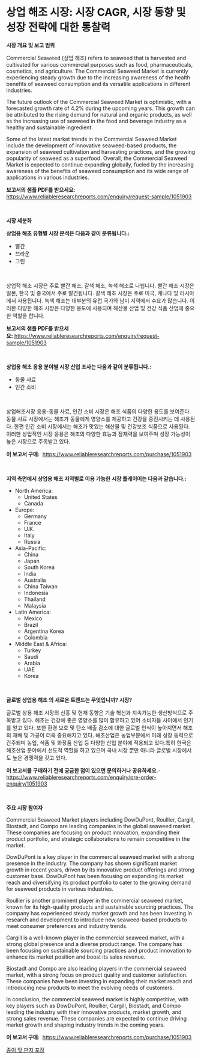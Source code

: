 <p><h1>상업 해조 시장: 시장 CAGR, 시장 동향 및 성장 전략에 대한 통찰력</h1></p><p><strong>시장 개요 및 보고 범위</strong></p>
<p><p>Commercial Seaweed (상업 해조) refers to seaweed that is harvested and cultivated for various commercial purposes such as food, pharmaceuticals, cosmetics, and agriculture. The Commercial Seaweed Market is currently experiencing steady growth due to the increasing awareness of the health benefits of seaweed consumption and its versatile applications in different industries.</p><p>The future outlook of the Commercial Seaweed Market is optimistic, with a forecasted growth rate of 4.2% during the upcoming years. This growth can be attributed to the rising demand for natural and organic products, as well as the increasing use of seaweed in the food and beverage industry as a healthy and sustainable ingredient.</p><p>Some of the latest market trends in the Commercial Seaweed Market include the development of innovative seaweed-based products, the expansion of seaweed cultivation and harvesting practices, and the growing popularity of seaweed as a superfood. Overall, the Commercial Seaweed Market is expected to continue expanding globally, fueled by the increasing awareness of the benefits of seaweed consumption and its wide range of applications in various industries.</p></p>
<p><strong>보고서의 샘플 PDF를 받으세요:</strong> <a href="https://www.reliableresearchreports.com/enquiry/request-sample/1051903">https://www.reliableresearchreports.com/enquiry/request-sample/1051903</a></p>
<p>&nbsp;</p>
<p><strong>시장 세분화</strong></p>
<p><strong>상업용 해초 유형별 시장 분석은 다음과 같이 분류됩니다.:</strong></p>
<p><ul><li>빨간</li><li>브라운</li><li>그린</li></ul></p>
<p>&nbsp;</p>
<p><p>상업적 해조 시장은 주로 빨간 해조, 갈색 해조, 녹색 해조로 나뉩니다. 빨간 해조 시장은 일본, 한국 및 중국에서 주로 발견됩니다. 갈색 해조 시장은 주로 미국, 캐나다 및 러시아에서 사용됩니다. 녹색 해조는 대부분의 유럽 국가와 남미 지역에서 수요가 많습니다. 이러한 다양한 해조 시장은 다양한 용도에 사용되며 해산물 산업 및 건강 식품 산업에 중요한 역할을 합니다.</p></p>
<p><strong>보고서의 샘플 PDF를 받으세요:</strong>&nbsp;<a href="https://www.reliableresearchreports.com/enquiry/request-sample/1051903">https://www.reliableresearchreports.com/enquiry/request-sample/1051903</a></p>
<p>&nbsp;</p>
<p><strong> 상업용 해초 응용 분야별 시장 산업 조사는 다음과 같이 분류됩니다.:</strong></p>
<p><ul><li>동물 사료</li><li>인간 소비</li></ul></p>
<p>&nbsp;</p>
<p><p>상업해조시장 응용-동물 사료, 인간 소비 시장은 해조 식품의 다양한 용도를 보여준다. 동물 사료 시장에서는 해조가 동물에게 영양소를 제공하고 건강을 증진시키는 데 사용된다. 한편 인간 소비 시장에서는 해조가 맛있는 해산물 및 건강보조 식품으로 사용된다. 이러한 상업적인 시장 응용은 해조의 다양한 효능과 잠재력을 보여주며 성장 가능성이 높은 시장으로 주목받고 있다.</p></p>
<p><strong>이 보고서 구매:</strong>&nbsp; <a href="https://www.reliableresearchreports.com/purchase/1051903">https://www.reliableresearchreports.com/purchase/1051903</a></p>
<p>&nbsp;</p>
<p><strong>지역 측면에서 상업용 해초 지역별로 이용 가능한 시장 플레이어는 다음과 같습니다.:</strong></p>
<p><ul>
    <li>
        North America:
        <ul>
            <li>United States</li>
            <li>Canada</li>
        </ul>
    </li>
    <li>
        Europe:
        <ul>
            <li>Germany</li>
            <li>France</li>
            <li>U.K.</li>
            <li>Italy</li>
            <li>Russia</li>
        </ul>
    </li>
    <li>
        Asia-Pacific:
        <ul>
            <li>China</li>
            <li>Japan</li>
            <li>South Korea</li>
            <li>India</li>
            <li>Australia</li>
            <li>China Taiwan</li>
            <li>Indonesia</li>
            <li>Thailand</li>
            <li>Malaysia</li>
        </ul>
    </li>
    <li>
        Latin America:
        <ul>
            <li>Mexico</li>
            <li>Brazil</li>
            <li>Argentina Korea</li>
            <li>Colombia</li>
        </ul>
    </li>
    <li>
        Middle East & Africa:
        <ul>
            <li>Turkey</li>
            <li>Saudi</li>
            <li>Arabia</li>
            <li>UAE</li>
            <li>Korea</li>
        </ul>
    </li>
    </ul></p>
<p>&nbsp;</p>
<p><strong>글로벌 상업용 해초 의 새로운 트렌드는 무엇입니까? 시장?</strong></p>
<p><p>글로벌 상용 해조 시장의 신흥 및 현재 동향은 기술 혁신과 지속가능한 생산방식으로 주목받고 있다. 해조는 건강에 좋은 영양소를 많이 함유하고 있어 소비자들 사이에서 인기를 얻고 있다. 또한 환경 보호 및 탄소 배출 감소에 대한 글로벌 인식이 높아지면서 해조의 재배 및 가공이 더욱 중요해지고 있다. 해조산업은 농업부문에서 미래 성장 동력으로 간주되며 농업, 식품 및 화장품 산업 등 다양한 산업 분야에 적용되고 있다.특히 한국은 해조산업 분야에서 선도적 역할을 하고 있으며 국내 시장 뿐만 아니라 글로벌 시장에서도 높은 경쟁력을 갖고 있다.</p></p>
<p><strong>이 보고서를 구매하기 전에 궁금한 점이 있으면 문의하거나 공유하세요.</strong>- <a href="https://www.reliableresearchreports.com/enquiry/pre-order-enquiry/1051903">https://www.reliableresearchreports.com/enquiry/pre-order-enquiry/1051903</a></p>
<p>&nbsp;</p>
<p><strong>주요 시장 참여자</strong></p>
<p><p>Commercial Seaweed Market players including DowDuPont, Roullier, Cargill, Biostadt, and Compo are leading companies in the global seaweed market. These companies are focusing on product innovation, expanding their product portfolio, and strategic collaborations to remain competitive in the market.</p><p>DowDuPont is a key player in the commercial seaweed market with a strong presence in the industry. The company has shown significant market growth in recent years, driven by its innovative product offerings and strong customer base. DowDuPont has been focusing on expanding its market reach and diversifying its product portfolio to cater to the growing demand for seaweed products in various industries.</p><p>Roullier is another prominent player in the commercial seaweed market, known for its high-quality products and sustainable sourcing practices. The company has experienced steady market growth and has been investing in research and development to introduce new seaweed-based products to meet consumer preferences and industry trends.</p><p>Cargill is a well-known player in the commercial seaweed market, with a strong global presence and a diverse product range. The company has been focusing on sustainable sourcing practices and product innovation to enhance its market position and boost its sales revenue.</p><p>Biostadt and Compo are also leading players in the commercial seaweed market, with a strong focus on product quality and customer satisfaction. These companies have been investing in expanding their market reach and introducing new products to meet the evolving needs of customers.</p><p>In conclusion, the commercial seaweed market is highly competitive, with key players such as DowDuPont, Roullier, Cargill, Biostadt, and Compo leading the industry with their innovative products, market growth, and strong sales revenue. These companies are expected to continue driving market growth and shaping industry trends in the coming years.</p></p>
<p><strong>이 보고서 구매:</strong>&nbsp;&nbsp;<a href="https://www.reliableresearchreports.com/purchase/1051903">https://www.reliableresearchreports.com/purchase/1051903</a></p>
<p><p><a href="https://medium.com/@christianlarkinus/%EC%A2%85%EC%9D%B4-%EB%B0%8F-%ED%8C%90%EC%A7%80-%ED%8F%AC%EC%9E%A5-%EC%8B%9C%EC%9E%A5%EC%9D%80-%EC%8B%9C%EC%9E%A5-%EC%A0%90%EC%9C%A0%EC%9C%A8-%EC%8B%9C%EC%9E%A5-%EB%8F%99%ED%96%A5-%EB%B0%8F-%EC%8B%9C%EC%9E%A5-%EC%84%B1%EC%9E%A5%EC%97%90-%EB%8C%80%ED%95%9C-%EC%A0%95%EB%B3%B4%EB%A5%BC-%EC%A0%9C%EA%B3%B5%ED%95%A9%EB%8B%88%EB%8B%A4-78db1ad19f3d">종이 및 판지 포장</a></p></p>
